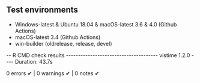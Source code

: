 ## Test environments
* Windows-latest & Ubuntu 18.04 & macOS-latest 3.6 & 4.0  (Github Actions)
* macOS-latest 3.4 (Github Actions)
* win-builder (oldrelease, release, devel)

-- R CMD check results -------------------------------------- vistime 1.2.0 ----
Duration: 43.7s

0 errors ✔ | 0 warnings ✔ | 0 notes ✔
